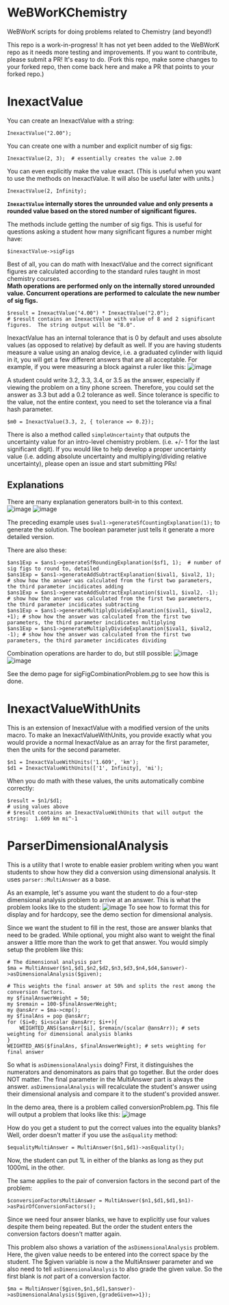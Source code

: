 # WeBWorKChemistry
WeBWorK scripts for doing problems related to Chemistry (and beyond!)

This repo is a work-in-progress!  It has not yet been added to the WeBWorK repo as it needs more testing and improvements.  If you want to contribute, please submit a PR!  It's easy to do.  (Fork this repo, make some changes to your forked repo, then come back here and make a PR that points to your forked repo.)  

# InexactValue

You can create an InexactValue with a string:

`InexactValue("2.00");`

You can create one with a number and explicit number of sig figs:

`InexactValue(2, 3);  # essentially creates the value 2.00`

You can even explicitly make the value exact.  (This is useful when you want to use the methods on InexactValue.  It will also be useful later with units.)

`InexactValue(2, Infinity);`

**`InexactValue` internally stores the unrounded value and only presents a rounded value based on the stored number of significant figures.**

The methods include getting the number of sig figs.  This is useful for questions asking a student how many significant figures a number might have: 

`$inexactValue->sigFigs`

Best of all, you can do math with InexactValue and the correct significant figures are calculated according to the standard rules taught in most chemistry courses.  
**Math operations are performed only on the internally stored unrounded value.  Concurrent operations are performed to calculate the new number of sig figs.**

```
$result = InexactValue("4.00") * InexactValue("2.0");
# $result contains an InexactValue with value of 8 and 2 significant figures.  The string output will be "8.0". 
```
InexactValue has an internal tolerance that is 0 by default and uses absolute values (as opposed to relative) by default as well.  If you are having students measure a value using an analog device, i.e. a graduated cylinder with liquid in it, you will get a few different answers that are all acceptable.  For example, if you were measuring a block against a ruler like this:
![image](https://user-images.githubusercontent.com/7821384/130145994-139d9714-ed70-49fb-b3ff-8f7cabcc0a1f.png)

A student could write 3.2, 3.3, 3.4, or 3.5 as the answer, especially if viewing the problem on a tiny phone screen.  Therefore, you could set the answer as 3.3 but add a 0.2 tolerance as well.  Since tolerance is specific to the value, not the entire context, you need to set the tolerance via a final hash parameter.
```
$m0 = InexactValue(3.3, 2, { tolerance => 0.2});
```
There is also a method called `simpleUncertainty` that outputs the uncertainty value for an intro-level chemistry problem.  (i.e. +/- 1 for the last significant digit).  If you would like to help develop a proper uncertainty value (i.e. adding absolute uncertainty and multiplying/dividing relative uncertainty), please open an issue and start submitting PRs!

## Explanations

There are many explanation generators built-in to this context.  
![image](https://user-images.githubusercontent.com/7821384/130148314-0d25c72d-5063-4662-a0ec-7f706851b0d5.png)
![image](https://user-images.githubusercontent.com/7821384/130148335-978cbee5-5099-4b2c-97b9-4c3a79d47a15.png)

The preceding example uses `$val1->generateSfCountingExplanation(1);` to generate the solution.  The boolean parameter just tells it generate a more detailed version.

There are also these:
```
$ans1Exp = $ans1->generateSfRoundingExplanation($sf1, 1);  # number of sig figs to round to, detailed
$ans1Exp = $ans1->generateAddSubtractExplanation($ival1, $ival2, 1);  # show how the answer was calculated from the first two parameters, the third parameter incidicates adding
$ans1Exp = $ans1->generateAddSubtractExplanation($ival1, $ival2, -1);  # show how the answer was calculated from the first two parameters, the third parameter incidicates subtracting
$ans1Exp = $ans1->generateMultiplyDivideExplanation($ival1, $ival2, +1); # show how the answer was calculated from the first two parameters, the third parameter incidicates multiplying
$ans1Exp = $ans1->generateMultiplyDivideExplanation($ival1, $ival2, -1); # show how the answer was calculated from the first two parameters, the third parameter incidicates dividing
```

Combination operations are harder to do, but still possible:
![image](https://user-images.githubusercontent.com/7821384/130149521-80adb9a1-c535-4c61-97ae-6f10c13bc01f.png)
![image](https://user-images.githubusercontent.com/7821384/130150211-769e9d11-b400-4632-8e13-f76004894457.png)

See the demo page for sigFigCombinationProblem.pg to see how this is done.

# InexactValueWithUnits

This is an extension of InexactValue with a modified version of the units macro.  To make an InexactValueWithUnits, you provide exactly what you would provide a normal InexactValue as an array for the first parameter, then the units for the second parameter.
```
$n1 = InexactValueWithUnits('1.609', 'km');
$d1 = InexactValueWithUnits(['1', Infinity], 'mi');
```
When you do math with these values, the units automatically combine correctly:
```
$result = $n1/$d1;
# using values above
# $result contains an InexactValueWithUnits that will output the string:  1.609 km mi^-1
```


# ParserDimensionalAnalysis
This is a utility that I wrote to enable easier problem writing when you want students to show how they did a conversion using dimensional analysis.  It uses `parser::MultiAnswer` as a base. 

As an example, let's assume you want the student to do a four-step dimensional analysis problem to arrive at an answer.  This is what the problem looks like to the student:
![image](https://user-images.githubusercontent.com/7821384/130133801-0435ff88-212a-4287-b68b-20695b948464.png)
To see how to format this for display and for hardcopy, see the demo section for dimensional analysis.

Since we want the student to fill in the rest, those are answer blanks that need to be graded.  While optional, you might also want to weight the final answer a little more than the work to get that answer. You would simply setup the problem like this:
```
# The dimensional analysis part
$ma = MultiAnswer($n1,$d1,$n2,$d2,$n3,$d3,$n4,$d4,$answer)->asDimensionalAnalysis($given);

# This weights the final answer at 50% and splits the rest among the conversion factors.
my $finalAnswerWeight = 50;
my $remain = 100-$finalAnswerWeight;
my @ansArr = $ma->cmp();
my $finalAns = pop @ansArr;
for ($i=0; $i<scalar @ansArr; $i++){
	WEIGHTED_ANS($ansArr[$i], $remain/(scalar @ansArr)); # sets weighting for dimensional analysis blanks
}
WEIGHTED_ANS($finalAns, $finalAnswerWeight); # sets weighting for final answer
```
So what is `asDimensionalAnalysis` doing?  First, it distinguishes the numerators and denominators as pairs that go together.  But the order does NOT matter.  The final parameter in the MultiAnswer part is always the answer.  `asDimensionalAnalysis` will recalculate the student's answer using their dimensional analysis and compare it to the student's provided answer.  

In the demo area, there is a problem called conversionProblem.pg.  This file will output a problem that looks like this:
![image](https://user-images.githubusercontent.com/7821384/130147502-22e56ab5-c70f-4697-b447-523f0e11c9e5.png)

How do you get a student to put the correct values into the equality blanks?  Well, order doesn't matter if you use the `asEquality` method:
```
$equalityMultiAnswer = MultiAnswer($n1,$d1)->asEquality();
```
Now, the student can put 1L in either of the blanks as long as they put 1000mL in the other.

The same applies to the pair of conversion factors in the second part of the problem:
```
$conversionFactorsMultiAnswer = MultiAnswer($n1,$d1,$d1,$n1)->asPairOfConversionFactors();
```
Since we need four answer blanks, we have to explicitly use four values despite them being repeated.  But the order the student enters the conversion factors doesn't matter again.

This problem also shows a variation of the `asDimensionalAnalysis` problem.  Here, the given value needs to be entered into the correct space by the student. The $given variable is now a the MultiAnswer parameter and we also need to tell `asDimensionalAnalysis` to also grade the given value.  So the first blank is *not* part of a conversion factor. 
```
$ma = MultiAnswer($given,$n1,$d1,$answer)->asDimensionalAnalysis($given,{gradeGiven=>1});
```
